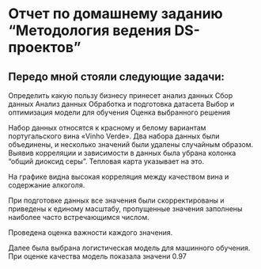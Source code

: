 # Отчет по домашнему заданию “Методология ведения DS-проектов”

## Передо мной стояли следующие задачи:
Определить какую пользу бизнесу  принесет  анализ данных
Сбор данных
Анализ данных 
Обработка и подготовка датасета
Выбор и оптимизация модели для обучения
Оценка выбранного решения

Набор данных относятся к красному и белому вариантам португальского вина «Vinho Verde». Два набора данных были объединены, и несколько значений были удалены случайным образом. 
Выявив корреляции и зависимости в данных была убрана колонка “общий диоксид серы”. Тепловая карта указывает на это.


На графике видна высокая корреляция между качеством вина и содержание алкоголя. 

При подготовке данных все значения были скорректированы и приведены к единому масштабу, пропущенные значения  заполнены наиболее часто встречающимся числом. 

Проведена оценка важности каждого значения.

Далее была  выбрана логистическая модель для машинного обучения. При оценке качества модель показала значени 0.97
